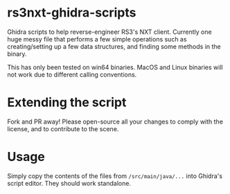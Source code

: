 # rs3nxt-ghidra-scripts
Ghidra scripts to help reverse-engineer RS3's NXT client. Currently one huge messy file that performs a few simple operations such as creating/setting up a few data structures, and finding some methods in the binary.

This has only been tested on win64 binaries. MacOS and Linux binaries will not work due to different calling conventions.

# Extending the script
Fork and PR away! Please open-source all your changes to comply with the license, and to contribute to the scene.

# Usage
Simply copy the contents of the files from `/src/main/java/...` into Ghidra's script editor. They should work standalone. 